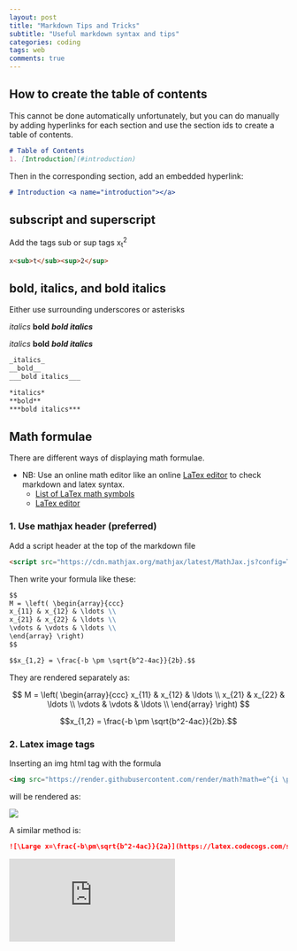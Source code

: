 ```yaml
---
layout: post
title: "Markdown Tips and Tricks"
subtitle: "Useful markdown syntax and tips"
categories: coding
tags: web
comments: true
---
```

<script src="https://cdn.mathjax.org/mathjax/latest/MathJax.js?config=TeX-AMS-MML_HTMLorMML" type="text/javascript"></script>

## How to create the table of contents
This cannot be done automatically unfortunately, but you can do manually by adding hyperlinks for each section
and use the section ids to create a table of contents.

```markdown
# Table of Contents
1. [Introduction](#introduction)

```

Then in the corresponding section, add an embedded hyperlink:
```markdown
# Introduction <a name="introduction"></a>

```

## subscript and superscript
Add the tags sub or sup tags
x<sub>t</sub><sup>2</sup>


```markdown
x<sub>t</sub><sup>2</sup>
```

## bold,  italics, and bold italics
Either use surrounding underscores or asterisks

_italics_
__bold__
___bold italics___

*italics*
**bold**
***bold italics***

````markdown
_italics_
__bold__
___bold italics___

*italics*
**bold**
***bold italics***
````

## Math formulae
There are different ways of displaying math formulae.
* NB: Use an online math editor like an online [LaTex editor](https://www.latex4technics.com/) to check
markdown and latex syntax.
  * [List of LaTex math symbols](https://oeis.org/wiki/List_of_LaTeX_mathematical_symbols)
  * [LaTex editor](https://www.latex4technics.com/)

### 1. Use mathjax header (preferred)
Add a script header at the top of the markdown file
```markdown
<script src="https://cdn.mathjax.org/mathjax/latest/MathJax.js?config=TeX-AMS-MML_HTMLorMML" type="text/javascript"></script>
```

Then write your formula like these:

```markdown
$$
M = \left( \begin{array}{ccc}
x_{11} & x_{12} & \ldots \\
x_{21} & x_{22} & \ldots \\
\vdots & \vdots & \ldots \\
\end{array} \right)
$$

$$x_{1,2} = \frac{-b \pm \sqrt{b^2-4ac}}{2b}.$$
```

They are rendered separately as:

$$
M = \left( \begin{array}{ccc}
x_{11} & x_{12} & \ldots \\
x_{21} & x_{22} & \ldots \\
\vdots & \vdots & \ldots \\
\end{array} \right)
$$

$$x_{1,2} = \frac{-b \pm \sqrt{b^2-4ac}}{2b}.$$

### 2. Latex image tags

Inserting an img html tag with the formula
```markdown
<img src="https://render.githubusercontent.com/render/math?math=e^{i \pi} = -1">

```
will be rendered as:

<img src="https://render.githubusercontent.com/render/math?math=e^{i \pi} = -1">

A similar method is:

```markdown
![\Large x=\frac{-b\pm\sqrt{b^2-4ac}}{2a}](https://latex.codecogs.com/svg.latex?x%3D%5Cfrac%7B-b%5Cpm%5Csqrt%7Bb%5E2-4ac%7D%7D%7B2a%7D)
```

![\Large x=\frac{-b\pm\sqrt{b^2-4ac}}{2a}](https://latex.codecogs.com/svg.latex?x%3D%5Cfrac%7B-b%5Cpm%5Csqrt%7Bb%5E2-4ac%7D%7D%7B2a%7D)
